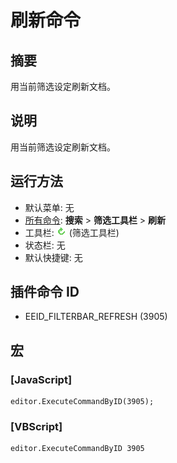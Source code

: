 # 刷新命令

## 摘要

用当前筛选设定刷新文档。

## 说明

用当前筛选设定刷新文档。

## 运行方法

- 默认菜单: 无
- [所有命令](../tools/all_commands): **搜索**
\> **筛选工具栏** \> **刷新**
- 工具栏: ![](../../images/refresh.png) (筛选工具栏)
- 状态栏: 无
- 默认快捷键: 无

## 插件命令 ID

- EEID\_FILTERBAR\_REFRESH (3905)

## 宏

### \[JavaScript\]

```
editor.ExecuteCommandByID(3905);
```

### \[VBScript\]

```
editor.ExecuteCommandByID 3905
```
